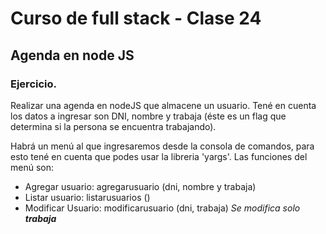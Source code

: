 # Curso de full stack - Clase 24
## Agenda en node JS

### Ejercicio.
Realizar una agenda en nodeJS que almacene un usuario.
Tené en cuenta los datos a ingresar son DNI, nombre y trabaja (éste es un flag que determina si la persona se encuentra trabajando).

Habrá un menú al que ingresaremos desde la consola de comandos, para esto tené en cuenta que podes usar la libreria 'yargs'.
Las funciones del menú son:
<ul>
<li>Agregar usuario: agregarusuario (dni, nombre y trabaja)</li>
<li>Listar usuario: listarusuarios  ()</li>
<li>Modificar Usuario: modificarusuario (dni, trabaja) <em>Se modifica solo<strong> trabaja</strong> </em> </li>
</ul>

    
